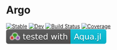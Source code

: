 # Argo

[![Stable](https://img.shields.io/badge/docs-stable-blue.svg)](https://SofianeTanji.github.io/Argo.jl/stable/)
[![Dev](https://img.shields.io/badge/docs-dev-blue.svg)](https://SofianeTanji.github.io/Argo.jl/dev/)
[![Build Status](https://github.com/SofianeTanji/Argo.jl/actions/workflows/CI.yml/badge.svg?branch=main)](https://github.com/SofianeTanji/Argo.jl/actions/workflows/CI.yml?query=branch%3Amain)
[![Coverage](https://codecov.io/gh/SofianeTanji/Argo.jl/branch/main/graph/badge.svg)](https://codecov.io/gh/SofianeTanji/Argo.jl)
[![Aqua](https://raw.githubusercontent.com/JuliaTesting/Aqua.jl/master/badge.svg)](https://github.com/JuliaTesting/Aqua.jl)
